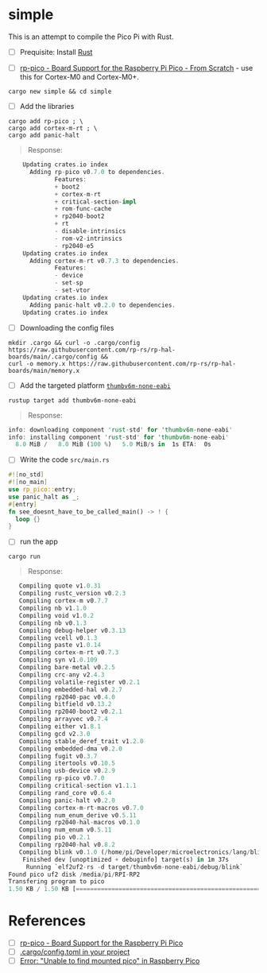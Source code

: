 # simple

This is an attempt to compile the Pico Pi with Rust.


- [ ] Prequisite: Install [Rust](../install)


- [ ] [rp-pico - Board Support for the Raspberry Pi Pico - From Scratch](https://crates.io/crates/rp-pico/#:~:text=From,Scratch) - use this for Cortex-M0 and Cortex-M0+.

```
cargo new simple && cd simple
```

- [ ] Add the libraries

```
cargo add rp-pico ; \
cargo add cortex-m-rt ; \
cargo add panic-halt
```
> Response:
```rust
    Updating crates.io index
      Adding rp-pico v0.7.0 to dependencies.
             Features:
             + boot2
             + cortex-m-rt
             + critical-section-impl
             + rom-func-cache
             + rp2040-boot2
             + rt
             - disable-intrinsics
             - rom-v2-intrinsics
             - rp2040-e5
    Updating crates.io index
      Adding cortex-m-rt v0.7.3 to dependencies.
             Features:
             - device
             - set-sp
             - set-vtor
    Updating crates.io index
      Adding panic-halt v0.2.0 to dependencies.
    Updating crates.io index
```

- [ ] Downloading the config files

```
mkdir .cargo && curl -o .cargo/config https://raw.githubusercontent.com/rp-rs/rp-hal-boards/main/.cargo/config &&
curl -o memory.x https://raw.githubusercontent.com/rp-rs/rp-hal-boards/main/memory.x
```

- [ ] Add the targeted platform [`thumbv6m-none-eabi`](https://mynewt.apache.org/v1_9_0/tutorials/other/rust.html#:~:text=targets,syscfg)

```
rustup target add thumbv6m-none-eabi
```
> Response:
```rust
info: downloading component 'rust-std' for 'thumbv6m-none-eabi'
info: installing component 'rust-std' for 'thumbv6m-none-eabi'
  8.0 MiB /   8.0 MiB (100 %)   5.0 MiB/s in  1s ETA:  0s
```

- [ ] Write the code `src/main.rs`

```rust
#![no_std]
#![no_main]
use rp_pico::entry;
use panic_halt as _;
#[entry]
fn see_doesnt_have_to_be_called_main() -> ! {
  loop {}
}
```


- [ ] run the app

```
cargo run
```
> Response:
```rust
   Compiling quote v1.0.31
   Compiling rustc_version v0.2.3
   Compiling cortex-m v0.7.7
   Compiling nb v1.1.0
   Compiling void v1.0.2
   Compiling nb v0.1.3
   Compiling debug-helper v0.3.13
   Compiling vcell v0.1.3
   Compiling paste v1.0.14
   Compiling cortex-m-rt v0.7.3
   Compiling syn v1.0.109
   Compiling bare-metal v0.2.5
   Compiling crc-any v2.4.3
   Compiling volatile-register v0.2.1
   Compiling embedded-hal v0.2.7
   Compiling rp2040-pac v0.4.0
   Compiling bitfield v0.13.2
   Compiling rp2040-boot2 v0.2.1
   Compiling arrayvec v0.7.4
   Compiling either v1.8.1
   Compiling gcd v2.3.0
   Compiling stable_deref_trait v1.2.0
   Compiling embedded-dma v0.2.0
   Compiling fugit v0.3.7
   Compiling itertools v0.10.5
   Compiling usb-device v0.2.9
   Compiling rp-pico v0.7.0
   Compiling critical-section v1.1.1
   Compiling rand_core v0.6.4
   Compiling panic-halt v0.2.0
   Compiling cortex-m-rt-macros v0.7.0
   Compiling num_enum_derive v0.5.11
   Compiling rp2040-hal-macros v0.1.0
   Compiling num_enum v0.5.11
   Compiling pio v0.2.1
   Compiling rp2040-hal v0.8.2
   Compiling blink v0.1.0 (/home/pi/Developer/microelectronics/lang/blink)
    Finished dev [unoptimized + debuginfo] target(s) in 1m 37s
     Running `elf2uf2-rs -d target/thumbv6m-none-eabi/debug/blink`
Found pico uf2 disk /media/pi/RPI-RP2
Transfering program to pico
1.50 KB / 1.50 KB [========================================================================] 100.00 % 10.70 KB/s 
```


# References

- [ ] [rp-pico - Board Support for the Raspberry Pi Pico](https://crates.io/crates/rp-pico)
- [ ] [.cargo/config.toml in your project](https://doc.rust-lang.org/cargo/reference/config.html#:~:text=level%20of%20discovered%20.-,cargo%2Fconfig.,as%20%2Fmy%2Fproject%2F.)
- [ ] [Error: "Unable to find mounted pico" in Raspberry Pico](https://kresna.dev/raspberry-pico-unable-to-find-mounted-pico/)
